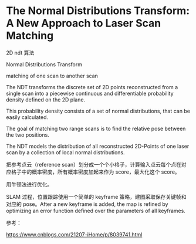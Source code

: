 # The Normal Distributions Transform: A New Approach to Laser Scan Matching

2D ndt 算法

Normal Distributions Transform

matching of one scan to another scan

The NDT transforms the discrete set of 2D points reconstructed from a single scan into a piecewise continuous and differentiable probability density defined on the 2D plane.

This probability density consists of a set of normal distributions, that can be easily calculated.

The goal of matching two range scans is to find the relative pose between the two positions.

The NDT models the distribution of all reconstructed 2D-Points of one laser scan by a collection of local normal distributions.

把参考点云（reference scan）划分成一个个小格子，计算输入点云每个点在对应格子中的概率密度，所有概率密度加起来作为 score，最大化这个 score。

用牛顿法进行优化。

SLAM 过程，位置跟踪使用一个简单的 keyframe 策略，建图采取保存关键帧和对应的 pose。After a new keyframe is added, the map is refined by optimizing an error function defined over the parameters of all keyframes.

参考：

https://www.cnblogs.com/21207-iHome/p/8039741.html
